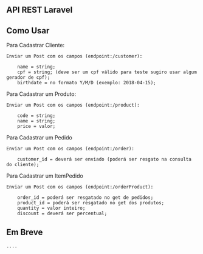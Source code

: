 ## API REST Laravel 

## Como Usar

Para Cadastrar Cliente:

	Enviar um Post com os campos (endpoint:/customer):

		name = string;
		cpf = string; (deve ser um cpf válido para teste sugiro usar algum gerador de cpf);
		birthdate = no formato Y/M/D (exemplo: 2018-04-15);

Para Cadastrar um Produto:

	Enviar um Post com os campos (endpoint:/product):

		code = string;
		name = string;
		price = valor;

Para Cadastrar um Pedido

	Enviar um Post com os campos (endpoint:/order):

		customer_id = deverá ser enviado (poderá ser resgato na consulta do cliente);

Para Cadastrar um ItemPedido

	Enviar um Post com os campos (endpoint:/orderProduct):
	
		order_id = poderá ser resgatado no get de pedidos;
		product_id = poderá ser resgatado no get dos produtos;
		quantity = valor inteiro;
		discount = deverá ser percentual;



## Em Breve
	....




